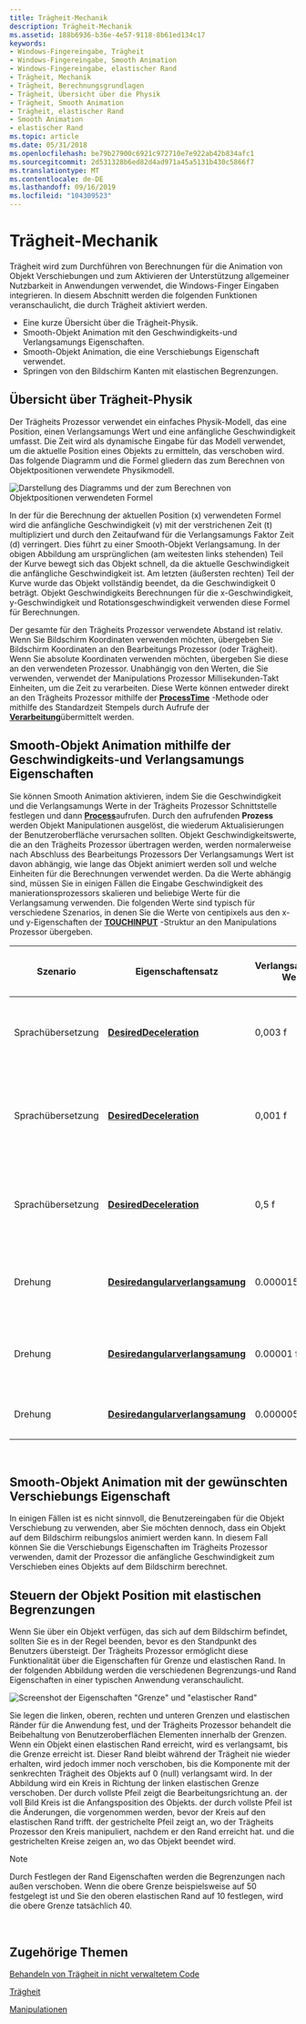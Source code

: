 ```yaml
---
title: Trägheit-Mechanik
description: Trägheit-Mechanik
ms.assetid: 188b6936-b36e-4e57-9118-8b61ed134c17
keywords:
- Windows-Fingereingabe, Trägheit
- Windows-Fingereingabe, Smooth Animation
- Windows-Fingereingabe, elastischer Rand
- Trägheit, Mechanik
- Trägheit, Berechnungsgrundlagen
- Trägheit, Übersicht über die Physik
- Trägheit, Smooth Animation
- Trägheit, elastischer Rand
- Smooth Animation
- elastischer Rand
ms.topic: article
ms.date: 05/31/2018
ms.openlocfilehash: be79b27900c6921c972710e7e922ab42b834afc1
ms.sourcegitcommit: 2d531328b6ed82d4ad971a45a5131b430c5866f7
ms.translationtype: MT
ms.contentlocale: de-DE
ms.lasthandoff: 09/16/2019
ms.locfileid: "104309523"
---
```

# <a name="inertia-mechanics"></a>Trägheit-Mechanik

Trägheit wird zum Durchführen von Berechnungen für die Animation von Objekt Verschiebungen und zum Aktivieren der Unterstützung allgemeiner Nutzbarkeit in Anwendungen verwendet, die Windows-Finger Eingaben integrieren. In diesem Abschnitt werden die folgenden Funktionen veranschaulicht, die durch Trägheit aktiviert werden.

-   Eine kurze Übersicht über die Trägheit-Physik.
-   Smooth-Objekt Animation mit den Geschwindigkeits-und Verlangsamungs Eigenschaften.
-   Smooth-Objekt Animation, die eine Verschiebungs Eigenschaft verwendet.
-   Springen von den Bildschirm Kanten mit elastischen Begrenzungen.

## <a name="inertia-physics-overview"></a>Übersicht über Trägheit-Physik

Der Trägheits Prozessor verwendet ein einfaches Physik-Modell, das eine Position, einen Verlangsamungs Wert und eine anfängliche Geschwindigkeit umfasst. Die Zeit wird als dynamische Eingabe für das Modell verwendet, um die aktuelle Position eines Objekts zu ermitteln, das verschoben wird. Das folgende Diagramm und die Formel gliedern das zum Berechnen von Objektpositionen verwendete Physikmodell.

![Darstellung des Diagramms und der zum Berechnen von Objektpositionen verwendeten Formel](images/velocity.png)

In der für die Berechnung der aktuellen Position (x) verwendeten Formel wird die anfängliche Geschwindigkeit (v) mit der verstrichenen Zeit (t) multipliziert und durch den Zeitaufwand für die Verlangsamungs Faktor Zeit (d) verringert. Dies führt zu einer Smooth-Objekt Verlangsamung. In der obigen Abbildung am ursprünglichen (am weitesten links stehenden) Teil der Kurve bewegt sich das Objekt schnell, da die aktuelle Geschwindigkeit die anfängliche Geschwindigkeit ist. Am letzten (äußersten rechten) Teil der Kurve wurde das Objekt vollständig beendet, da die Geschwindigkeit 0 beträgt. Objekt Geschwindigkeits Berechnungen für die x-Geschwindigkeit, y-Geschwindigkeit und Rotationsgeschwindigkeit verwenden diese Formel für Berechnungen.

Der gesamte für den Trägheits Prozessor verwendete Abstand ist relativ. Wenn Sie Bildschirm Koordinaten verwenden möchten, übergeben Sie Bildschirm Koordinaten an den Bearbeitungs Prozessor (oder Trägheit). Wenn Sie absolute Koordinaten verwenden möchten, übergeben Sie diese an den verwendeten Prozessor. Unabhängig von den Werten, die Sie verwenden, verwendet der Manipulations Prozessor Millisekunden-Takt Einheiten, um die Zeit zu verarbeiten. Diese Werte können entweder direkt an den Trägheits Prozessor mithilfe der [**ProcessTime**](/windows/desktop/api/manipulations/nf-manipulations-iinertiaprocessor-processtime) -Methode oder mithilfe des Standardzeit Stempels durch Aufrufe der [**Verarbeitung**](/windows/desktop/api/manipulations/nf-manipulations-iinertiaprocessor-process)übermittelt werden.

## <a name="smooth-object-animation-using-the-velocity-and-deceleration-properties"></a>Smooth-Objekt Animation mithilfe der Geschwindigkeits-und Verlangsamungs Eigenschaften

Sie können Smooth Animation aktivieren, indem Sie die Geschwindigkeit und die Verlangsamungs Werte in der Trägheits Prozessor Schnittstelle festlegen und dann [**Process**](/windows/desktop/api/manipulations/nf-manipulations-iinertiaprocessor-process)aufrufen. Durch den aufrufenden **Prozess** werden Objekt Manipulationen ausgelöst, die wiederum Aktualisierungen der Benutzeroberfläche verursachen sollten. Objekt Geschwindigkeitswerte, die an den Trägheits Prozessor übertragen werden, werden normalerweise nach Abschluss des Bearbeitungs Prozessors Der Verlangsamungs Wert ist davon abhängig, wie lange das Objekt animiert werden soll und welche Einheiten für die Berechnungen verwendet werden. Da die Werte abhängig sind, müssen Sie in einigen Fällen die Eingabe Geschwindigkeit des manierationsprozessors skalieren und beliebige Werte für die Verlangsamung verwenden. Die folgenden Werte sind typisch für verschiedene Szenarios, in denen Sie die Werte von centipixels aus den x-und y-Eigenschaften der [**TOUCHINPUT**](/windows/win32/api/winuser/ns-winuser-touchinput) -Struktur an den Manipulations Prozessor übergeben.



| Szenario    | Eigenschaftensatz                                                                       | Verlangsamungs Wert | Typische Geschwindigkeits Eingabe Skalierung                                  | Notizen                                                                                 |
|-------------|------------------------------------------------------------------------------------|--------------------|-----------------------------------------------------------------|---------------------------------------------------------------------------------------|
| Sprachübersetzung | [**DesiredDeceleration**](/windows/desktop/api/manipulations/nf-manipulations-iinertiaprocessor-get_desireddeceleration)               | 0,003 f             | Keine.                                                           | Die Verwendung dieses Werts führt bei der Verwendung von Finger Eingaben zu längeren Entfernungs Animationen.    |
| Sprachübersetzung | [**DesiredDeceleration**](/windows/desktop/api/manipulations/nf-manipulations-iinertiaprocessor-get_desireddeceleration)               | 0,001 f             | 1/20. anfängliche Geschwindigkeit für Berührungs Eingaben, keine für Maus Eingaben | Wenn Sie diesen Wert verwenden, wird eine Animation für ungefähr eine Sekunde mit typischen Geschwindigkeits Eingaben durchzuführen.      |
| Sprachübersetzung | [**DesiredDeceleration**](/windows/desktop/api/manipulations/nf-manipulations-iinertiaprocessor-get_desireddeceleration)               | 0,5 f               | Keine                                                            | Die Verwendung dieses Werts sorgt für eine natürliche Darstellung der Animation auf großen Windows-Finger Eingabefenstern.   |
| Drehung    | [**Desiredangularverlangsamung**](/windows/desktop/api/manipulations/nf-manipulations-iinertiaprocessor-get_desiredangulardeceleration) | 0.000015 f          | Bogenmaß in Grad konvertiert.                                   | Wenn Sie diesen Wert verwenden, treten bei der Verwendung von Finger Eingaben längere Rotations Animationen auf.      |
| Drehung    | [**Desiredangularverlangsamung**](/windows/desktop/api/manipulations/nf-manipulations-iinertiaprocessor-get_desiredangulardeceleration) | 0.00001 f           | 1/40. Drehung für Berührungs Eingaben, keine für Maus Eingaben   | Dieser Wert ist im Bogenmaße, sodass Sie sehr kleine Verlangsamungs-und Geschwindigkeitswerte verwenden müssen. |
| Drehung    | [**Desiredangularverlangsamung**](/windows/desktop/api/manipulations/nf-manipulations-iinertiaprocessor-get_desiredangulardeceleration) | 0.000005 f          | Keine                                                            | Dieser Wert hat auf großen Windows-Finger Eingabeanzeige ein natürliches Gefühl.                        |



 

## <a name="smooth-object-animation-using-the-desired-displacement-property"></a>Smooth-Objekt Animation mit der gewünschten Verschiebungs Eigenschaft

In einigen Fällen ist es nicht sinnvoll, die Benutzereingaben für die Objekt Verschiebung zu verwenden, aber Sie möchten dennoch, dass ein Objekt auf dem Bildschirm reibungslos animiert werden kann. In diesem Fall können Sie die Verschiebungs Eigenschaften im Trägheits Prozessor verwenden, damit der Prozessor die anfängliche Geschwindigkeit zum Verschieben eines Objekts auf dem Bildschirm berechnet.

## <a name="controlling-object-position-using-elastic-bounds"></a>Steuern der Objekt Position mit elastischen Begrenzungen

Wenn Sie über ein Objekt verfügen, das sich auf dem Bildschirm befindet, sollten Sie es in der Regel beenden, bevor es den Standpunkt des Benutzers übersteigt. Der Trägheits Prozessor ermöglicht diese Funktionalität über die Eigenschaften für Grenze und elastischen Rand. In der folgenden Abbildung werden die verschiedenen Begrenzungs-und Rand Eigenschaften in einer typischen Anwendung veranschaulicht.

![Screenshot der Eigenschaften "Grenze" und "elastischer Rand"](images/elastic-illustrated.png)

Sie legen die linken, oberen, rechten und unteren Grenzen und elastischen Ränder für die Anwendung fest, und der Trägheits Prozessor behandelt die Beibehaltung von Benutzeroberflächen Elementen innerhalb der Grenzen. Wenn ein Objekt einen elastischen Rand erreicht, wird es verlangsamt, bis die Grenze erreicht ist. Dieser Rand bleibt während der Trägheit nie wieder erhalten, wird jedoch immer noch verschoben, bis die Komponente mit der senkrechten Trägheit des Objekts auf 0 (null) verlangsamt wird. In der Abbildung wird ein Kreis in Richtung der linken elastischen Grenze verschoben. Der durch vollste Pfeil zeigt die Bearbeitungsrichtung an. der voll Bild Kreis ist die Anfangsposition des Objekts. der durch vollste Pfeil ist die Änderungen, die vorgenommen werden, bevor der Kreis auf den elastischen Rand trifft. der gestrichelte Pfeil zeigt an, wo der Trägheits Prozessor den Kreis manipuliert, nachdem er den Rand erreicht hat. und die gestrichelten Kreise zeigen an, wo das Objekt beendet wird.

> [!Note]  
> Durch Festlegen der Rand Eigenschaften werden die Begrenzungen nach außen verschoben. Wenn die obere Grenze beispielsweise auf 50 festgelegt ist und Sie den oberen elastischen Rand auf 10 festlegen, wird die obere Grenze tatsächlich 40.

 

## <a name="related-topics"></a>Zugehörige Themen

<dl> <dt>

[Behandeln von Trägheit in nicht verwaltetem Code](handling-inertia-in-unmanaged-code.md)
</dt> <dt>

[Trägheit](getting-started-with-inertia.md)
</dt> <dt>

[Manipulationen](getting-started-with-manipulations.md)
</dt> </dl>

 

 




